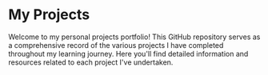 # My Projects

Welcome to my personal projects portfolio! This GitHub repository serves as a comprehensive record of the various projects I have completed throughout my learning journey. Here you'll find detailed information and resources related to each project I've undertaken.
